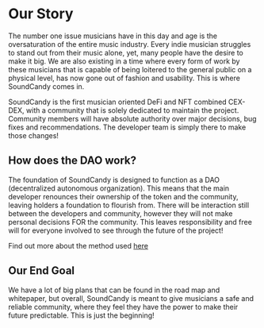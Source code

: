 # **Our Story**

The number one issue musicians have in this day and age is the oversaturation of the entire music industry. Every indie musician struggles to stand out from their music alone, yet, many people have the desire to make it big. We are also existing in a time where every form of work by these musicians that is capable of being loitered to the general public on a physical level, has now gone out of fashion and usability.  This is where SoundCandy comes in.

 

SoundCandy is the first musician oriented DeFi and NFT combined CEX-DEX, with a community that is solely dedicated to maintain the project. Community members will have absolute authority over major decisions, bug fixes and recommendations. The developer team is simply there to make those changes!


## **How does the DAO work?**

The foundation of SoundCandy is designed to function as a DAO (decentralized autonomous organization). This means that the main developer renounces their ownership of the token and the community, leaving holders a foundation to flourish from. There will be interaction still between the developers and community, however they will not make personal decisions FOR the community. This leaves responsibility and free will for everyone involved to see through the future of the project! 


Find out more about the method used [here](https://59314377-945d-4221-8146-7d9b559cddab.filesusr.com/ugd/e4a658_354db3deccb44abf8c82db3330f30dcc.pdf)

## **Our End Goal**

We have a lot of big plans that can be found in the road map and whitepaper, but overall, SoundCandy is meant to give musicians a safe and reliable community, where they feel they have the power to make their future predictable. This is just the beginning!
